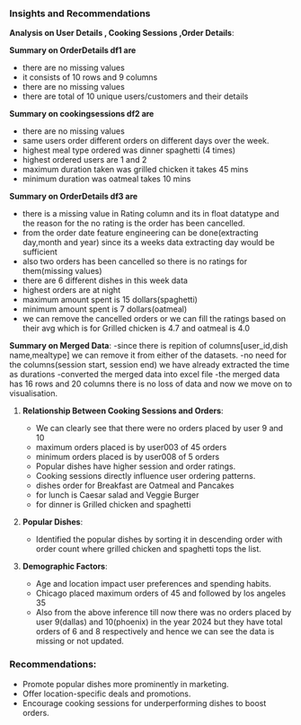 
### Insights and Recommendations

**Analysis on User Details , Cooking Sessions ,Order Details**:

**Summary on OrderDetails df1 are**
- there are no missing values
- it consists of 10 rows and 9 columns
- there are no missing values
- there are total of 10 unique users/customers and their details


**Summary on cookingsessions df2 are**
- there are no missing values
- same  users order different orders on different days over the week.
- highest meal type ordered was dinner spaghetti (4 times)
- highest ordered users are 1 and 2
- maximum duration taken was grilled chicken it takes 45 mins
- minimum duration was oatmeal takes 10 mins


**Summary on OrderDetails df3 are**
- there is a missing value in Rating column and its in float datatype and the reason for the no rating is the order has been cancelled.
- from the order date feature engineering can be done(extracting day,month and year) since its a weeks data extracting day would be sufficient
- also two orders has been cancelled so there is no ratings for them(missing values)
- there are 6 different dishes in this week data
- highest orders are at night
- maximum amount spent is 15 dollars(spaghetti)
- minimum amount spent is 7 dollars(oatmeal)
- we can remove the cancelled orders or we can fill the ratings based on their avg which is for Grilled chicken is 4.7 and oatmeal is 4.0

**Summary on Merged Data**:
-since there is repition of columns[user_id,dish name,mealtype] we can remove it from either of the datasets.
-no need for the columns(session start, session end) we have already extracted the time as durations
-converted the merged data into excel file
-the merged data has 16 rows and 20 columns there is no loss of data and now we move on to visualisation.


1. **Relationship Between Cooking Sessions and Orders**:
   - We can clearly see that there were no orders placed by user 9 and 10
   - maximum orders placed is by user003 of 45 orders
   - minimum orders placed is by user008 of 5 orders
   - Popular dishes have higher session and order ratings.
   - Cooking sessions directly influence user ordering patterns.
   - dishes order for Breakfast are Oatmeal and Pancakes
   - for lunch is Caesar salad and Veggie Burger
   - for dinner is Grilled chicken and spaghetti

2. **Popular Dishes**:
   - Identified the popular dishes by sorting it in descending order with order count where grilled chicken and spaghetti tops the list.

3. **Demographic Factors**:
   - Age and location impact user preferences and spending habits.
   - Chicago placed maximum orders of 45 and followed by los angeles 35
   - Also from the above inference till now there was no orders placed by user 9(dallas) and 10(phoenix) in the year 2024 but they have total orders of 6 and 8 respectively and hence we can see the data is missing or not updated.

### Recommendations:
- Promote popular dishes more prominently in marketing.
- Offer location-specific deals and promotions.
- Encourage cooking sessions for underperforming dishes to boost orders.
